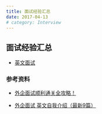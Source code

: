 ```yaml
---
title: 面试经验汇总
date: 2017-04-13
# category: Interview
---
```


## 面试经验汇总

- [英文面试](./English.md)

### 参考资料

- [外企面试顺利通关全攻略！](https://zhuanlan.zhihu.com/p/367010672)

- [外企面试 英文自我介绍（最新9篇）](https://www.baihuawen.cn/qiuzhi/jieshao/142682.html)

